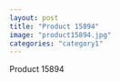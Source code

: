 ```yaml
---
layout: post
title: "Product 15894"
image: "product15894.jpg"
categories: "category1"
---
```

Product 15894

